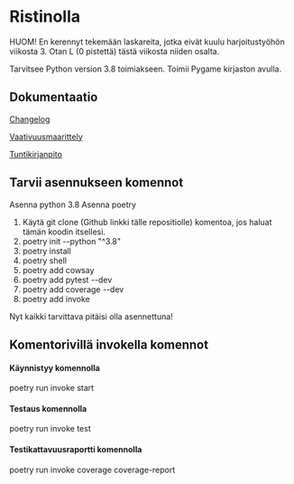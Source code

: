 # Ristinolla

HUOM! En kerennyt tekemään laskareita, jotka eivät kuulu harjoitustyöhön viikosta 3. Otan L (0 pistettä) tästä viikosta niiden osalta.

Tarvitsee Python version 3.8 toimiakseen.
Toimii Pygame kirjaston avulla.

## Dokumentaatio

[Changelog](https://github.com/TatuSorjonen/ot-harjoitustyo/blob/main/maarittelydokumentti/changelog.md)

[Vaativuusmaarittely](https://github.com/TatuSorjonen/ot-harjoitustyo/blob/main/maarittelydokumentti/vaatimusmaarittely.md)

[Tuntikirjanpito](https://github.com/TatuSorjonen/ot-harjoitustyo/blob/main/maarittelydokumentti/tuntikirjanpito.md)

## Tarvii asennukseen komennot

Asenna python 3.8
Asenna poetry

1. Käytä git clone (Github linkki tälle repositiolle) komentoa, jos haluat tämän koodin itsellesi.
2. poetry init --python "^3.8"
3. poetry install
4. poetry shell
5. poetry add cowsay
6. poetry add pytest --dev
7. poetry add coverage --dev
8. poetry add invoke

Nyt kaikki tarvittava pitäisi olla asennettuna!

## Komentorivillä invokella komennot

#### Käynnistyy komennolla 

poetry run invoke start

#### Testaus komennolla

poetry run invoke test

#### Testikattavuusraportti komennolla

poetry run invoke coverage coverage-report
